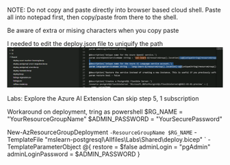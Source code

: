 NOTE: Do not copy and paste directly into browser based cloud shell.
Paste all into notepad first, then copy/paste from there to the shell.

Be aware of extra or mising characters when you copy paste

I needed to edit the deploy.json file to uniquify the path
![alt text](image-2.png)

Labs:
Explore the Azure AI Extension
Can skip step 5, 1 subscription


Workaround on deployment, tring as powershell
$RG_NAME = "YourResourceGroupName"
$ADMIN_PASSWORD = "YourSecurePassword"

New-AzResourceGroupDeployment `
  -ResourceGroupName $RG_NAME `
  -TemplateFile "mslearn-postgresql\Allfiles\Labs\Shared\deploy.bicep" `
  -TemplateParameterObject @{
    restore = $false
    adminLogin = "pgAdmin"
    adminLoginPassword = $ADMIN_PASSWORD
  }